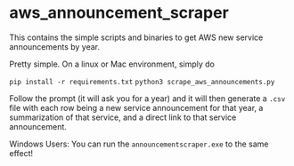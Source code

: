 # aws_announcement_scraper
This contains the simple scripts and binaries to get AWS new service announcements by year.

Pretty simple. On a linux or Mac environment, simply do

`pip install -r requirements.txt`
`python3 scrape_aws_announcements.py`

Follow the prompt (it will ask you for a year) and it will then
generate a `.csv` file with each row being a new service announcement for that year, a summarization of that service, and a direct link to that service announcement.


Windows Users: You can run the `announcementscraper.exe` to the same effect!
